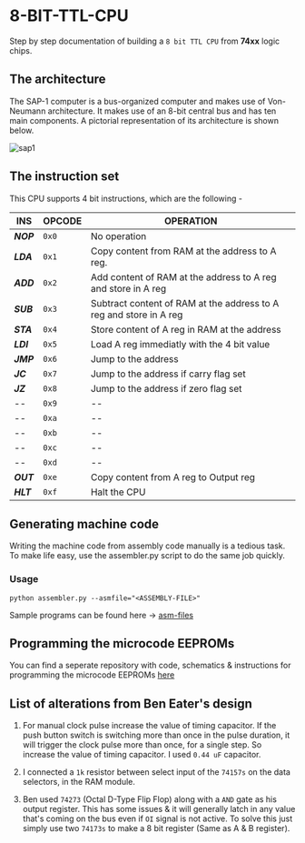 # 8-BIT-TTL-CPU
Step by step documentation of building a `8 bit TTL CPU` from **74xx** logic chips.

## The architecture

The SAP-1 computer is a bus-organized computer and makes use of Von-Neumann architecture. It makes use of an 8-bit central bus and has ten main components. A pictorial representation of its architecture is shown below.

![sap1](https://github.com/YashIndane/8-BIT-TTL-CPU/assets/53041219/2bd9e97f-3501-4db6-a8cf-751ad2ebf2c7)


## The instruction set

This CPU supports 4 bit instructions, which are the following -

| INS       | OPCODE |  OPERATION |
|-----------|--------|------------|
| ***NOP*** | `0x0` | No operation |
| ***LDA*** | `0x1` | Copy content from RAM at the address to A reg. |
| ***ADD*** | `0x2` | Add content of RAM at the address to A reg and store in A reg |
| ***SUB*** | `0x3` | Subtract content of RAM at the address to A reg and store in A reg |
| ***STA*** | `0x4` | Store content of A reg in RAM at the address |
| ***LDI*** | `0x5` | Load A reg immediatly with the 4 bit value |
| ***JMP*** | `0x6` | Jump to the address |
| ***JC***  | `0x7` | Jump to the address if carry flag set |
| ***JZ***  | `0x8` | Jump to the address if zero flag set |
| --        | `0x9` | -- |
| --        | `0xa` | -- |
| --        | `0xb` | -- |
| --        | `0xc` | -- |
| --        | `0xd` | -- |
| ***OUT*** | `0xe` | Copy content from A reg to Output reg |
| ***HLT*** | `0xf` | Halt the CPU |

## Generating machine code

Writing the machine code from assembly code manually is a tedious task. To make life easy, use the assembler.py script to do the same job quickly.

### Usage
```
python assembler.py --asmfile="<ASSEMBLY-FILE>"
```

Sample programs can be found here -> [asm-files](https://github.com/YashIndane/8-BIT-TTL-CPU/tree/main/asm-files)

## Programming the microcode EEPROMs

You can find a seperate repository with code, schematics & instructions for programming the microcode EEPROMs [here](https://github.com/YashIndane/rpi-eeprom-programmer)

## List of alterations from Ben Eater's design

1. For manual clock pulse increase the value of timing capacitor. If the push button switch is switching more than once in the pulse duration, it will trigger the clock pulse more than once, for a single step. So increase the value of timing capacitor. I used ```0.44 uF``` capacitor.

2. I connected a ```1k``` resistor between select input of the ```74157s``` on the data selectors, in the RAM module.

3. Ben used ```74273``` (Octal D-Type Flip Flop) along with a ```AND``` gate as his output register. This has some issues & it will generally latch in any value that's coming on the bus even if ```OI``` signal is not active. To solve this just simply use two ```74173s``` to make a 8 bit register (Same as A & B register).
